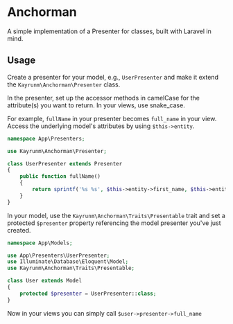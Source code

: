 # Anchorman
A simple implementation of a Presenter for classes, built with Laravel in mind.

## Usage

Create a presenter for your model, e.g., `UserPresenter` and make it extend the `Kayrunm\Anchorman\Presenter` class.

In the presenter, set up the accessor methods in camelCase for the attribute(s) you want to return. In your views, use snake_case.

For example, `fullName` in your presenter becomes `full_name` in your view. Access the underlying model's attributes by using `$this->entity`.


```php
namespace App\Presenters;

use Kayrunm\Anchorman\Presenter;

class UserPresenter extends Presenter
{
    public function fullName()
    {
        return sprintf('%s %s', $this->entity->first_name, $this->entity->last_name);
    }
}
```

In your model, use the `Kayrunm\Anchorman\Traits\Presentable` trait and set a protected `$presenter` property referencing the model presenter you've just created.

```php
namespace App\Models;

use App\Presenters\UserPresenter;
use Illuminate\Database\Eloquent\Model;
use Kayrunm\Anchorman\Traits\Presentable;

class User extends Model
{
    protected $presenter = UserPresenter::class;
}
```

Now in your views you can simply call `$user->presenter->full_name`
